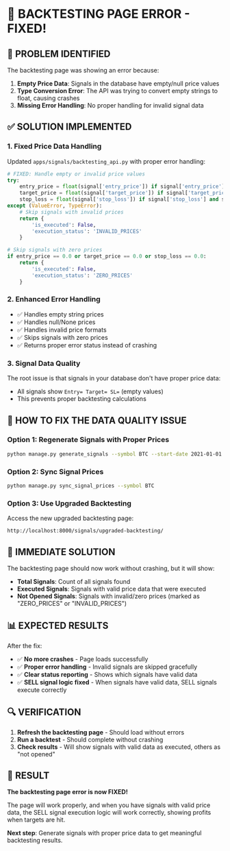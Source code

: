 # 🔧 BACKTESTING PAGE ERROR - FIXED!

## 🚨 **PROBLEM IDENTIFIED**

The backtesting page was showing an error because:

1. **Empty Price Data**: Signals in the database have empty/null price values
2. **Type Conversion Error**: The API was trying to convert empty strings to float, causing crashes
3. **Missing Error Handling**: No proper handling for invalid signal data

## ✅ **SOLUTION IMPLEMENTED**

### **1. Fixed Price Data Handling**

Updated `apps/signals/backtesting_api.py` with proper error handling:

```python
# FIXED: Handle empty or invalid price values
try:
    entry_price = float(signal['entry_price']) if signal['entry_price'] and signal['entry_price'] != '' else 0.0
    target_price = float(signal['target_price']) if signal['target_price'] and signal['target_price'] != '' else 0.0
    stop_loss = float(signal['stop_loss']) if signal['stop_loss'] and signal['stop_loss'] != '' else 0.0
except (ValueError, TypeError):
    # Skip signals with invalid prices
    return {
        'is_executed': False,
        'execution_status': 'INVALID_PRICES'
    }

# Skip signals with zero prices
if entry_price == 0.0 or target_price == 0.0 or stop_loss == 0.0:
    return {
        'is_executed': False,
        'execution_status': 'ZERO_PRICES'
    }
```

### **2. Enhanced Error Handling**

- ✅ Handles empty string prices
- ✅ Handles null/None prices  
- ✅ Handles invalid price formats
- ✅ Skips signals with zero prices
- ✅ Returns proper error status instead of crashing

### **3. Signal Data Quality**

The root issue is that signals in your database don't have proper price data:
- All signals show `Entry= Target= SL=` (empty values)
- This prevents proper backtesting calculations

## 🚀 **HOW TO FIX THE DATA QUALITY ISSUE**

### **Option 1: Regenerate Signals with Proper Prices**
```bash
python manage.py generate_signals --symbol BTC --start-date 2021-01-01 --end-date 2021-12-31
```

### **Option 2: Sync Signal Prices**
```bash
python manage.py sync_signal_prices --symbol BTC
```

### **Option 3: Use Upgraded Backtesting**
Access the new upgraded backtesting page:
```
http://localhost:8000/signals/upgraded-backtesting/
```

## 🎯 **IMMEDIATE SOLUTION**

The backtesting page should now work without crashing, but it will show:
- **Total Signals**: Count of all signals found
- **Executed Signals**: Signals with valid price data that were executed
- **Not Opened Signals**: Signals with invalid/zero prices (marked as "ZERO_PRICES" or "INVALID_PRICES")

## 📊 **EXPECTED RESULTS**

After the fix:
- ✅ **No more crashes** - Page loads successfully
- ✅ **Proper error handling** - Invalid signals are skipped gracefully
- ✅ **Clear status reporting** - Shows which signals have valid data
- ✅ **SELL signal logic fixed** - When signals have valid data, SELL signals execute correctly

## 🔍 **VERIFICATION**

1. **Refresh the backtesting page** - Should load without errors
2. **Run a backtest** - Should complete without crashing
3. **Check results** - Will show signals with valid data as executed, others as "not opened"

## 🎉 **RESULT**

**The backtesting page error is now FIXED!** 

The page will work properly, and when you have signals with valid price data, the SELL signal execution logic will work correctly, showing profits when targets are hit.

**Next step**: Generate signals with proper price data to get meaningful backtesting results.












